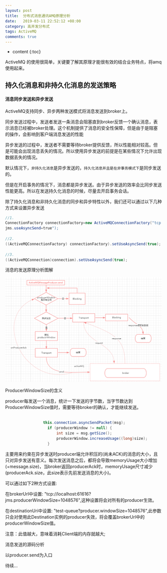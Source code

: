 ```yaml
---
layout: post
title:  分布式消息通讯AMQ原理分析
date:   2019-03-11 22:52:12 +08:00
category: 高并发分布式
tags: ActiveMQ
comments: true
---
```


* content
{:toc}

ActiveMQ 的使用很简单，关键要了解其原理才能很有效的结合业务特点，将amq使用起来。












## 持久化消息和非持久化消息的发送策略

#### 消息同步发送和异步发送

ActiveMQ支持同步、异步两种发送模式将消息发送到broker上。

同步发送过程中，发送者发送一条消息会阻塞直到broker反馈一个确认消息，表示消息已经被broker处理。这个机制提供了消息的安全性保障，但是由于是阻塞的操作，会影响到客户端消息发送的性能

异步发送的过程中，发送者不需要等待broker提供反馈，所以性能相对较高。但是可能会出现消息丢失的情况。所以使用异步发送的前提是在某些情况下允许出现数据丢失的情况。

默认情况下，`非持久化消息`是异步发送的，`持久化消息并且是在非事务模式下`是同步发送的。

但是在开启事务的情况下，消息都是异步发送。由于异步发送的效率会比同步发送性能更高。所以在发送持久化消息的时候，尽量去开启事务会话。

除了持久化消息和非持久化消息的同步和异步特性以外，我们还可以通过以下几种方式来设置异步发送

```java
//1.
ConnectionFactory connectionFactory=new ActiveMQConnectionFactory("tcp://xx:61616?
jms.useAsyncSend=true");

//2.
((ActiveMQConnectionFactory) connectionFactory).setUseAsyncSend(true);

//3.
((ActiveMQConnection)connection).setUseAsyncSend(true);

```

消息的发送原理分析图解

![](https://raw.githubusercontent.com/qiuyadongsite/qiuyadongsite.github.io/master/_posts/images/amq002.png)


ProducerWindowSize的含义

producer每发送一个消息，统计一下发送的字节数，当字节数达到ProducerWindowSize值时，需要等待broker的确认，才能继续发送。

```java

                 this.connection.asyncSendPacket(msg);
                   if (producerWindow != null) {
                       int size = msg.getSize();
                       producerWindow.increaseUsage((long)size);
                   }

```

主要用来约束在异步发送时producer端允许积压的(尚未ACK)的消息的大小，且只对异步发送有意义。每次发送消息之后，都将会导致memoryUsage大小增加(+message.size)，当broker返回producerAck时，memoryUsage尺寸减少(producerAck.size，此size表示先前发送消息的大小)。

可以通过如下2种方式设置:

 在brokerUrl中设置: "tcp://localhost:61616?jms.producerWindowSize=1048576",这种设置将会对所有的producer生效。

 在destinationUri中设置: "test-queue?producer.windowSize=1048576",此参数只会对使用此Destination实例的producer失效，将会覆盖brokerUrl中的producerWindowSize值。

注意：此值越大，意味着消耗Client端的内存就越大;

消息发送的源码分析

以producer.send为入口

待续...
